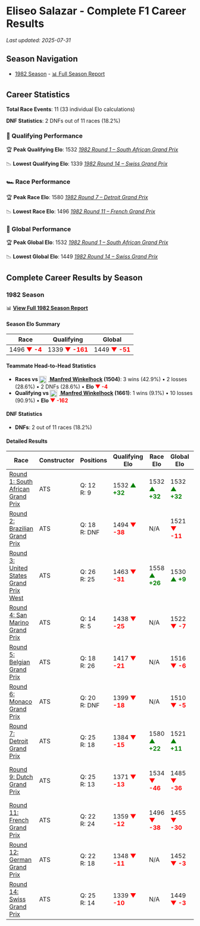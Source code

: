 # Eliseo Salazar - Complete F1 Career Results

*Last updated: 2025-07-31*

## Season Navigation

- [1982 Season](#1982-season) - [📊 Full Season Report](../seasons/1982-season-report)

## Career Statistics

**Total Race Events**: 11 (33 individual Elo calculations)

**DNF Statistics**: 2 DNFs out of 11 races (18.2%)

### 🏁 Qualifying Performance

🏆 **Peak Qualifying Elo**: 1532
   *[1982 Round 1 – South African Grand Prix](../seasons/1982-season-report#round-1-south-african-grand-prix)*

📉 **Lowest Qualifying Elo**: 1339
   *[1982 Round 14 – Swiss Grand Prix](../seasons/1982-season-report#round-14-swiss-grand-prix)*

### 🏎️ Race Performance

🏆 **Peak Race Elo**: 1580
   *[1982 Round 7 – Detroit Grand Prix](../seasons/1982-season-report#round-7-detroit-grand-prix)*

📉 **Lowest Race Elo**: 1496
   *[1982 Round 11 – French Grand Prix](../seasons/1982-season-report#round-11-french-grand-prix)*

### 🌟 Global Performance

🏆 **Peak Global Elo**: 1532
   *[1982 Round 1 – South African Grand Prix](../seasons/1982-season-report#round-1-south-african-grand-prix)*

📉 **Lowest Global Elo**: 1449
   *[1982 Round 14 – Swiss Grand Prix](../seasons/1982-season-report#round-14-swiss-grand-prix)*


## Complete Career Results by Season

### 1982 Season

📊 **[View Full 1982 Season Report](../seasons/1982-season-report)**

#### Season Elo Summary

| Race | Qualifying | Global |
|------|------------|--------|
| 1496 **<span style="color: red;">▼ -4</span>** | 1339 **<span style="color: red;">▼ -161</span>** | 1449 **<span style="color: red;">▼ -51</span>** |

#### Teammate Head-to-Head Statistics

- **Races vs [<img src="https://upload.wikimedia.org/wikipedia/commons/b/ba/Flag_of_Germany.svg" alt="Germany" width="20" height="auto" style="vertical-align: middle; margin-right: 5px;" onerror="this.outerHTML='🇩🇪'; this.style.marginRight='5px';"/> Manfred Winkelhock](manfred-winkelhock) (1504)**: 3 wins (42.9%) • 2 losses (28.6%) • 2 DNFs (28.6%) • **Elo **<span style="color: red;">▼ -4</span>****
- **Qualifying vs [<img src="https://upload.wikimedia.org/wikipedia/commons/b/ba/Flag_of_Germany.svg" alt="Germany" width="20" height="auto" style="vertical-align: middle; margin-right: 5px;" onerror="this.outerHTML='🇩🇪'; this.style.marginRight='5px';"/> Manfred Winkelhock](manfred-winkelhock) (1661)**: 1 wins (9.1%) • 10 losses (90.9%) • **Elo <span style="color: red;">▼ -162</span>**


#### DNF Statistics

- **DNFs**: 2 out of 11 races (18.2%)

#### Detailed Results

| Race | Constructor | Positions | Qualifying Elo | Race Elo | Global Elo | Teammate |
|------|-------------|-----------|----------------|----------|------------|----------|
| [Round 1: South African Grand Prix](../seasons/1982-season-report#round-1-south-african-grand-prix) | ATS | Q: 12<br/>R: 9 | 1532 **<span style="color: green;">▲ +32</span>** | 1532 **<span style="color: green;">▲ +32</span>** | 1532 **<span style="color: green;">▲ +32</span>** | [<img src="https://upload.wikimedia.org/wikipedia/commons/b/ba/Flag_of_Germany.svg" alt="Germany" width="20" height="auto" style="vertical-align: middle; margin-right: 5px;" onerror="this.outerHTML='🇩🇪'; this.style.marginRight='5px';"/> Manfred Winkelhock](manfred-winkelhock)<br/>Q: 20<br/>R: 10 |
| [Round 2: Brazilian Grand Prix](../seasons/1982-season-report#round-2-brazilian-grand-prix) | ATS | Q: 18<br/>R: DNF | 1494 **<span style="color: red;">▼ -38</span>** | N/A | 1521 **<span style="color: red;">▼ -11</span>** | [<img src="https://upload.wikimedia.org/wikipedia/commons/b/ba/Flag_of_Germany.svg" alt="Germany" width="20" height="auto" style="vertical-align: middle; margin-right: 5px;" onerror="this.outerHTML='🇩🇪'; this.style.marginRight='5px';"/> Manfred Winkelhock](manfred-winkelhock)<br/>Q: 15<br/>R: 5 |
| [Round 3: United States Grand Prix West](../seasons/1982-season-report#round-3-united-states-grand-prix-west) | ATS | Q: 26<br/>R: 25 | 1463 **<span style="color: red;">▼ -31</span>** | 1558 **<span style="color: green;">▲ +26</span>** | 1530 **<span style="color: green;">▲ +9</span>** | [<img src="https://upload.wikimedia.org/wikipedia/commons/b/ba/Flag_of_Germany.svg" alt="Germany" width="20" height="auto" style="vertical-align: middle; margin-right: 5px;" onerror="this.outerHTML='🇩🇪'; this.style.marginRight='5px';"/> Manfred Winkelhock](manfred-winkelhock)<br/>Q: 25<br/>R: 26 |
| [Round 4: San Marino Grand Prix](../seasons/1982-season-report#round-4-san-marino-grand-prix) | ATS | Q: 14<br/>R: 5 | 1438 **<span style="color: red;">▼ -25</span>** | N/A | 1522 **<span style="color: red;">▼ -7</span>** | [<img src="https://upload.wikimedia.org/wikipedia/commons/b/ba/Flag_of_Germany.svg" alt="Germany" width="20" height="auto" style="vertical-align: middle; margin-right: 5px;" onerror="this.outerHTML='🇩🇪'; this.style.marginRight='5px';"/> Manfred Winkelhock](manfred-winkelhock)<br/>Q: 12<br/>R: DNF |
| [Round 5: Belgian Grand Prix](../seasons/1982-season-report#round-5-belgian-grand-prix) | ATS | Q: 18<br/>R: 26 | 1417 **<span style="color: red;">▼ -21</span>** | N/A | 1516 **<span style="color: red;">▼ -6</span>** | [<img src="https://upload.wikimedia.org/wikipedia/commons/b/ba/Flag_of_Germany.svg" alt="Germany" width="20" height="auto" style="vertical-align: middle; margin-right: 5px;" onerror="this.outerHTML='🇩🇪'; this.style.marginRight='5px';"/> Manfred Winkelhock](manfred-winkelhock)<br/>Q: 12<br/>R: DNF |
| [Round 6: Monaco Grand Prix](../seasons/1982-season-report#round-6-monaco-grand-prix) | ATS | Q: 20<br/>R: DNF | 1399 **<span style="color: red;">▼ -18</span>** | N/A | 1510 **<span style="color: red;">▼ -5</span>** | [<img src="https://upload.wikimedia.org/wikipedia/commons/b/ba/Flag_of_Germany.svg" alt="Germany" width="20" height="auto" style="vertical-align: middle; margin-right: 5px;" onerror="this.outerHTML='🇩🇪'; this.style.marginRight='5px';"/> Manfred Winkelhock](manfred-winkelhock)<br/>Q: 14<br/>R: DNF |
| [Round 7: Detroit Grand Prix](../seasons/1982-season-report#round-7-detroit-grand-prix) | ATS | Q: 25<br/>R: 18 | 1384 **<span style="color: red;">▼ -15</span>** | 1580 **<span style="color: green;">▲ +22</span>** | 1521 **<span style="color: green;">▲ +11</span>** | [<img src="https://upload.wikimedia.org/wikipedia/commons/b/ba/Flag_of_Germany.svg" alt="Germany" width="20" height="auto" style="vertical-align: middle; margin-right: 5px;" onerror="this.outerHTML='🇩🇪'; this.style.marginRight='5px';"/> Manfred Winkelhock](manfred-winkelhock)<br/>Q: 5<br/>R: 23 |
| [Round 9: Dutch Grand Prix](../seasons/1982-season-report#round-9-dutch-grand-prix) | ATS | Q: 25<br/>R: 13 | 1371 **<span style="color: red;">▼ -13</span>** | 1534 **<span style="color: red;">▼ -46</span>** | 1485 **<span style="color: red;">▼ -36</span>** | [<img src="https://upload.wikimedia.org/wikipedia/commons/b/ba/Flag_of_Germany.svg" alt="Germany" width="20" height="auto" style="vertical-align: middle; margin-right: 5px;" onerror="this.outerHTML='🇩🇪'; this.style.marginRight='5px';"/> Manfred Winkelhock](manfred-winkelhock)<br/>Q: 18<br/>R: 12 |
| [Round 11: French Grand Prix](../seasons/1982-season-report#round-11-french-grand-prix) | ATS | Q: 22<br/>R: 24 | 1359 **<span style="color: red;">▼ -12</span>** | 1496 **<span style="color: red;">▼ -38</span>** | 1455 **<span style="color: red;">▼ -30</span>** | [<img src="https://upload.wikimedia.org/wikipedia/commons/b/ba/Flag_of_Germany.svg" alt="Germany" width="20" height="auto" style="vertical-align: middle; margin-right: 5px;" onerror="this.outerHTML='🇩🇪'; this.style.marginRight='5px';"/> Manfred Winkelhock](manfred-winkelhock)<br/>Q: 18<br/>R: 11 |
| [Round 12: German Grand Prix](../seasons/1982-season-report#round-12-german-grand-prix) | ATS | Q: 22<br/>R: 18 | 1348 **<span style="color: red;">▼ -11</span>** | N/A | 1452 **<span style="color: red;">▼ -3</span>** | [<img src="https://upload.wikimedia.org/wikipedia/commons/b/ba/Flag_of_Germany.svg" alt="Germany" width="20" height="auto" style="vertical-align: middle; margin-right: 5px;" onerror="this.outerHTML='🇩🇪'; this.style.marginRight='5px';"/> Manfred Winkelhock](manfred-winkelhock)<br/>Q: 16<br/>R: DNF |
| [Round 14: Swiss Grand Prix](../seasons/1982-season-report#round-14-swiss-grand-prix) | ATS | Q: 25<br/>R: 14 | 1339 **<span style="color: red;">▼ -10</span>** | N/A | 1449 **<span style="color: red;">▼ -3</span>** | [<img src="https://upload.wikimedia.org/wikipedia/commons/b/ba/Flag_of_Germany.svg" alt="Germany" width="20" height="auto" style="vertical-align: middle; margin-right: 5px;" onerror="this.outerHTML='🇩🇪'; this.style.marginRight='5px';"/> Manfred Winkelhock](manfred-winkelhock)<br/>Q: 20<br/>R: DNF |

